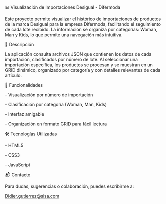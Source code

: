 📊 Visualización de Importaciones Desigual - Difermoda

Este proyecto permite visualizar el histórico de importaciones de productos de la marca Desigual para la empresa Difermoda, facilitando el seguimiento de cada lote recibido. La información se organiza por categorías: Woman, Man y Kids, lo que permite una navegación más intuitiva.



📝 Descripción

La aplicación consulta archivos JSON que contienen los datos de cada importación, clasificados por número de lote. Al seleccionar una importación específica, los productos se procesan y se muestran en un GRID dinámico, organizado por categoría y con detalles relevantes de cada artículo.



🚀 Funcionalidades

\- Visualización por número de importación

\- Clasificación por categoría (Woman, Man, Kids)

\- Interfaz amigable

\- Organización en formato GRID para fácil lectura



🛠️ Tecnologías Utilizadas

\- HTML5

\- CSS3

\- JavaScript



📬 Contacto

Para dudas, sugerencias o colaboración, puedes escribirme a:

Didier.gutierrez@sisa.com



